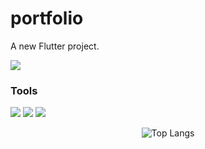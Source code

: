 # portfolio

A new Flutter project.

<img src="https://img.shields.io/badge/Flutter-02569B?style=flat-square&logo=flutter&logoColor=#02569B"/>   
 
   
   

### Tools
 
<img src="https://img.shields.io/badge/VSCode-007ACC?style=flat-square&logo=Visual Studio Code&logoColor=#02569B"/>

<img src="https://img.shields.io/badge/AndroidStudio-007ACC?style=flat-square&logo=Visual Studio Code&logoColor=#02569B"/>

<img src="https://img.shields.io/badge/Xcode-007ACC?style=flat-square&logo=Visual Studio Code&logoColor=#02569B"/>

<div align="center">
 
![Top Langs](https://github-readme-stats.vercel.app/api/top-langs/?username=u0choi&layout=compact)
</div>